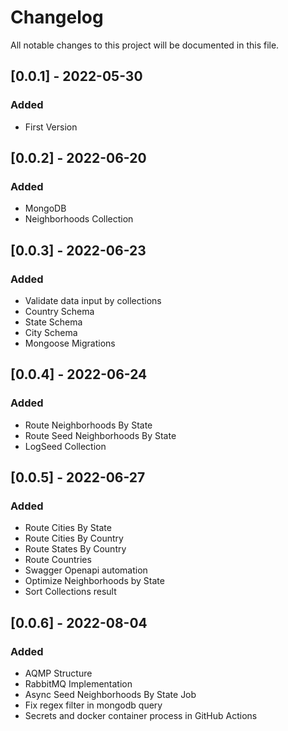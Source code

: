 # Changelog

All notable changes to this project will be documented in this file.

## [0.0.1] - 2022-05-30

### Added

- First Version

## [0.0.2] - 2022-06-20

### Added

- MongoDB
- Neighborhoods Collection

## [0.0.3] - 2022-06-23

### Added

- Validate data input by collections
- Country Schema
- State Schema
- City Schema
- Mongoose Migrations

## [0.0.4] - 2022-06-24

### Added

- Route Neighborhoods By State
- Route Seed Neighborhoods By State
- LogSeed Collection

## [0.0.5] - 2022-06-27

### Added

- Route Cities By State
- Route Cities By Country
- Route States By Country
- Route Countries
- Swagger Openapi automation
- Optimize Neighborhoods by State
- Sort Collections result

## [0.0.6] - 2022-08-04

### Added

- AQMP Structure
- RabbitMQ Implementation
- Async Seed Neighborhoods By State Job
- Fix regex filter in mongodb query
- Secrets and docker container process in GitHub Actions
